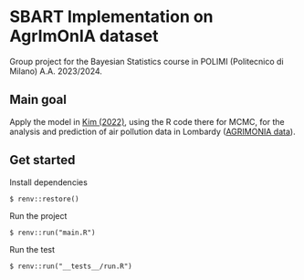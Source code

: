 # SBART Implementation on AgrImOnIA dataset

Group project for the Bayesian Statistics course in POLIMI (Politecnico di Milano) A.A. 2023/2024.

## Main goal

Apply the model in [Kim (2022)](https://doi.org/10.1080/00949655.2022.2102633), using the R code there for MCMC, for the analysis and prediction of air pollution data in Lombardy ([AGRIMONIA data](https://github.com/AgrImOnIA-project/AgrImOnIA_Data)).

## Get started

Install dependencies

```
$ renv::restore()
```

Run the project

```
$ renv::run("main.R") 
```

Run the test
```
$ renv::run("__tests__/run.R") 
```
